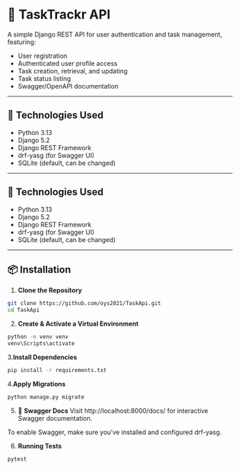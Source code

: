 # 📝 TaskTrackr API

A simple Django REST API for user authentication and task management, featuring:

- User registration
- Authenticated user profile access
- Task creation, retrieval, and updating
- Task status listing
- Swagger/OpenAPI documentation

---

## 🚀 Technologies Used

- Python 3.13
- Django 5.2
- Django REST Framework
- drf-yasg (for Swagger UI)
- SQLite (default, can be changed)

---




## 🚀 Technologies Used

- Python 3.13
- Django 5.2
- Django REST Framework
- drf-yasg (for Swagger UI)
- SQLite (default, can be changed)

---

## 📦 Installation

1. **Clone the Repository**

```bash
git clone https://github.com/oys2021/TaskApi.git
cd TaskApi
```


2. **Create & Activate a Virtual Environment**

```bash
python -m venv venv
venv\Scripts\activate
```



3.**Install Dependencies**
```bash
pip install -r requirements.txt
```

4.**Apply Migrations**
```bash
python manage.py migrate
```

5. 📘 **Swagger Docs**
Visit http://localhost:8000/docs/ for interactive Swagger documentation.

To enable Swagger, make sure you've installed and configured drf-yasg.

6. **Running Tests**
```bash
pytest
```
